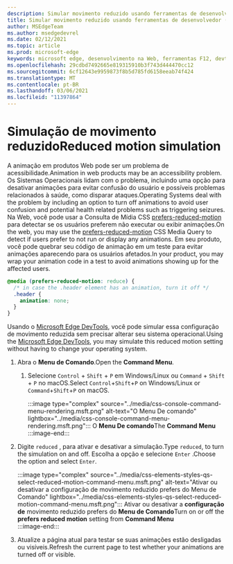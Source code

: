```yaml
---
description: Simular movimento reduzido usando ferramentas de desenvolvedor.
title: Simular movimento reduzido usando ferramentas de desenvolvedor (CSS prefere Movimento Reduzido)
author: MSEdgeTeam
ms.author: msedgedevrel
ms.date: 02/12/2021
ms.topic: article
ms.prod: microsoft-edge
keywords: microsoft edge, desenvolvimento na Web, ferramentas F12, devtools
ms.openlocfilehash: 29cdbd7492665e819315910b3f743d444470cc12
ms.sourcegitcommit: 6cf12643e9959873f8b5d785fd6158eeab74f424
ms.translationtype: MT
ms.contentlocale: pt-BR
ms.lasthandoff: 03/06/2021
ms.locfileid: "11397864"
---
```

# <a name="reduced-motion-simulation"></a><span data-ttu-id="7c78c-104">Simulação de movimento reduzido</span><span class="sxs-lookup"><span data-stu-id="7c78c-104">Reduced motion simulation</span></span>  

<span data-ttu-id="7c78c-105">A animação em produtos Web pode ser um problema de acessibilidade.</span><span class="sxs-lookup"><span data-stu-id="7c78c-105">Animation in web products may be an accessibility problem.</span></span>  <span data-ttu-id="7c78c-106">Os Sistemas Operacionais lidam com o problema, incluindo uma opção para desativar animações para evitar confusão do usuário e possíveis problemas relacionados à saúde, como disparar ataques.</span><span class="sxs-lookup"><span data-stu-id="7c78c-106">Operating Systems deal with the problem by including an option to turn off animations to avoid user confusion and potential health related problems such as triggering seizures.</span></span>  <span data-ttu-id="7c78c-107">Na Web, você pode usar a Consulta de Mídia CSS [prefers-reduced-motion][MDNPrefersReducedMotion] para detectar se os usuários preferem não executar ou exibir animações.</span><span class="sxs-lookup"><span data-stu-id="7c78c-107">On the web, you may use the [prefers-reduced-motion][MDNPrefersReducedMotion] CSS Media Query to detect if users prefer to not run or display any animations.</span></span>  <span data-ttu-id="7c78c-108">Em seu produto, você pode quebrar seu código de animação em um teste para evitar animações aparecendo para os usuários afetados.</span><span class="sxs-lookup"><span data-stu-id="7c78c-108">In your product, you may wrap your animation code in a test to avoid animations showing up for the affected users.</span></span>  

```css
@media (prefers-reduced-motion: reduce) {
  /* in case the .header element has an animation, turn it off */
  .header {
    animation: none;
  }
}
```  

<span data-ttu-id="7c78c-109">Usando o [Microsoft Edge DevTools][DevtoolsIndex], você pode simular essa configuração de movimento reduzida sem precisar alterar seu sistema operacional.</span><span class="sxs-lookup"><span data-stu-id="7c78c-109">Using the [Microsoft Edge DevTools][DevtoolsIndex], you may simulate this reduced motion setting without having to change your operating system.</span></span>  

1.  <span data-ttu-id="7c78c-110">Abra o **Menu de Comando**.</span><span class="sxs-lookup"><span data-stu-id="7c78c-110">Open the **Command Menu**.</span></span>  
    1.  <span data-ttu-id="7c78c-111">Selecione `Control` + `Shift` + `P` em Windows/Linux ou `Command` + `Shift` + `P` no macOS.</span><span class="sxs-lookup"><span data-stu-id="7c78c-111">Select `Control`+`Shift`+`P` on Windows/Linux or `Command`+`Shift`+`P` on macOS.</span></span>  
        
        :::image type="complex" source="../media/css-console-command-menu-rendering.msft.png" alt-text="O Menu De comando" lightbox="../media/css-console-command-menu-rendering.msft.png":::
           <span data-ttu-id="7c78c-113">O **Menu De comando**</span><span class="sxs-lookup"><span data-stu-id="7c78c-113">The **Command Menu**</span></span>  
        :::image-end:::  
        
1.  <span data-ttu-id="7c78c-114">Digite `reduced` , para ativar e desativar a simulação.</span><span class="sxs-lookup"><span data-stu-id="7c78c-114">Type `reduced`, to turn the simulation on and off.</span></span>  <span data-ttu-id="7c78c-115">Escolha a opção e selecione `Enter` .</span><span class="sxs-lookup"><span data-stu-id="7c78c-115">Choose the option and select `Enter`.</span></span>  
    
    :::image type="complex" source="../media/css-elements-styles-qs-select-reduced-motion-command-menu.msft.png" alt-text="Ativar ou desativar a configuração de movimento reduzido prefers do Menu de Comando" lightbox="../media/css-elements-styles-qs-select-reduced-motion-command-menu.msft.png":::
       <span data-ttu-id="7c78c-117">Ativar ou desativar a **configuração de** movimento reduzido prefers do **Menu de Comando**</span><span class="sxs-lookup"><span data-stu-id="7c78c-117">Turn on or off the **prefers reduced motion** setting from **Command Menu**</span></span>  
    :::image-end:::  
    
1.  <span data-ttu-id="7c78c-118">Atualize a página atual para testar se suas animações estão desligadas ou visíveis.</span><span class="sxs-lookup"><span data-stu-id="7c78c-118">Refresh the current page to test whether your animations are turned off or visible.</span></span>  
    
<!-- links -->  

[DevtoolsIndex]: ../index.md "Microsoft Edge (Chromium) ferramentas de desenvolvedor | Microsoft Docs"  

[MDNPrefersReducedMotion]: https://developer.mozilla.org/docs/Web/CSS/@media/prefers-reduced-motion "prefers-reduced-motion | MDN"  
